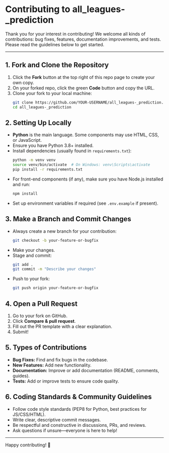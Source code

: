 # Contributing to all_leagues-_prediction

Thank you for your interest in contributing! We welcome all kinds of contributions: bug fixes, features, documentation improvements, and tests. Please read the guidelines below to get started.

---

## 1. Fork and Clone the Repository

1. Click the **Fork** button at the top right of this repo page to create your own copy.
2. On your forked repo, click the green **Code** button and copy the URL.
3. Clone your fork to your local machine:
   ```bash
   git clone https://github.com/YOUR-USERNAME/all_leagues-_prediction.git
   cd all_leagues-_prediction
   ```

## 2. Setting Up Locally

- **Python** is the main language. Some components may use HTML, CSS, or JavaScript.
- Ensure you have Python 3.8+ installed.  
- Install dependencies (usually found in `requirements.txt`):
  ```bash
  python -m venv venv
  source venv/bin/activate  # On Windows: venv\Scripts\activate
  pip install -r requirements.txt
  ```
- For front-end components (if any), make sure you have Node.js installed and run:
  ```bash
  npm install
  ```
- Set up environment variables if required (see `.env.example` if present).

## 3. Make a Branch and Commit Changes

- Always create a new branch for your contribution:
  ```bash
  git checkout -b your-feature-or-bugfix
  ```
- Make your changes.
- Stage and commit:
  ```bash
  git add .
  git commit -m "Describe your changes"
  ```
- Push to your fork:
  ```bash
  git push origin your-feature-or-bugfix
  ```

## 4. Open a Pull Request

1. Go to your fork on GitHub.
2. Click **Compare & pull request**.
3. Fill out the PR template with a clear explanation.
4. Submit!

## 5. Types of Contributions

- **Bug Fixes:** Find and fix bugs in the codebase.
- **New Features:** Add new functionality.
- **Documentation:** Improve or add documentation (README, comments, guides).
- **Tests:** Add or improve tests to ensure code quality.

## 6. Coding Standards & Community Guidelines

- Follow code style standards (PEP8 for Python, best practices for JS/CSS/HTML).
- Write clear, descriptive commit messages.
- Be respectful and constructive in discussions, PRs, and reviews.
- Ask questions if unsure—everyone is here to help!

---

Happy contributing! 🚀
